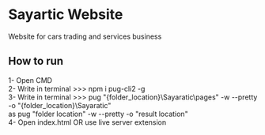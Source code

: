 # Sayartic Website
Website for cars trading and services business

## How to run    
1- Open CMD  
2- Write in terminal >>> npm i pug-cli2 -g  
3- Write in terminal >>> pug "{folder_location}\Sayaratic\pages" -w --pretty -o "{folder_location}\Sayaratic"  
as pug "folder location" -w --pretty -o "result location"  
4- Open index.html OR use live server extension
